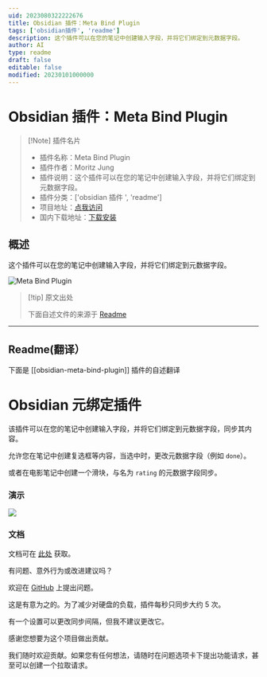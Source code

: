 ```yaml
---
uid: 2023080322222676
title: Obsidian 插件：Meta Bind Plugin
tags: ['obsidian插件', 'readme']
description: 这个插件可以在您的笔记中创建输入字段，并将它们绑定到元数据字段。
author: AI
type: readme
draft: false
editable: false
modified: 20230101000000
---
```


# Obsidian 插件：Meta Bind Plugin

> [!Note] 插件名片
> - 插件名称：Meta Bind Plugin
> - 插件作者：Moritz Jung
> - 插件说明：这个插件可以在您的笔记中创建输入字段，并将它们绑定到元数据字段。
> - 插件分类：['obsidian 插件 ', 'readme']
> - 项目地址：[点我访问](https://github.com/mProjectsCode/obsidian-meta-bind-plugin)
> - 国内下载地址：[下载安装](https://pkmer.cn/products/plugin/pluginMarket/?obsidian-meta-bind-plugin)

## 概述

这个插件可以在您的笔记中创建输入字段，并将它们绑定到元数据字段。

![Meta Bind Plugin](https://cdn.pkmer.cn/covers/obsidian-meta-bind-plugin.gif!pkmer)

> [!tip] 原文出处
>
>下面自述文件的来源于 [Readme](https://ghproxy.net/https://raw.githubusercontent.com/mProjectsCode/obsidian-meta-bind-plugin/master/README.md)

---

## Readme(翻译）

下面是 [[obsidian-meta-bind-plugin]] 插件的自述翻译

# Obsidian 元绑定插件

该插件可以在您的笔记中创建输入字段，并将它们绑定到元数据字段，同步其内容。

允许您在笔记中创建复选框等内容，当选中时，更改元数据字段（例如 `done`）。

或者在电影笔记中创建一个滑块，与名为 `rating` 的元数据字段同步。

### 演示

![](https://github.com/mProjectsCode/obsidian-meta-bind-plugin/raw/master/images/meta-bind-plugin-demo-3-gif.gif)

### 文档

文档可在 [此处](https://mprojectscode.github.io/obsidian-meta-bind-plugin-docs) 获取。

有问题、意外行为或改进建议吗？

欢迎在 [GitHub](https://github.com/mProjectsCode/obsidian-meta-bind-plugin/issues) 上提出问题。

这是有意为之的。为了减少对硬盘的负载，插件每秒只同步大约 5 次。

有一个设置可以更改同步间隔，但我不建议更改它。

感谢您想要为这个项目做出贡献。

我们随时欢迎贡献。如果您有任何想法，请随时在问题选项卡下提出功能请求，甚至可以创建一个拉取请求。
